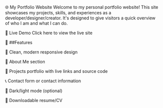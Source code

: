 🌐 My Portfolio Website
Welcome to my personal portfolio website! This site showcases my projects, skills, and experiences as a developer/designer/creator. It's designed to give visitors a quick overview of who I am and what I can do.

🚀 Live Demo
Click here to view the live site

📸 ##Features

🎨 Clean, modern responsive design

🧠 About Me section

💼 Projects portfolio with live links and source code

📞 Contact form or contact information

🌙 Dark/light mode (optional)

📄 Downloadable resume/CV
